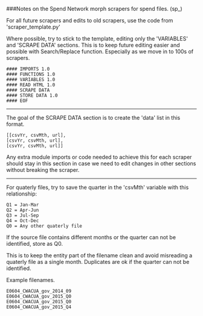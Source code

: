 
###Notes on the Spend Network morph scrapers for spend files. (sp_)

For all future scrapers and edits to old scrapers, use the code from 'scraper_template.py'

Where possible, try to stick to the template, editing only the 'VARIABLES' and 'SCRAPE DATA' sections.
This is to keep future editing easier and possible with Search/Replace function.
Especially as we move in to 100s of scrapers.


```
#### IMPORTS 1.0
#### FUNCTIONS 1.0
#### VARIABLES 1.0
#### READ HTML 1.0
#### SCRAPE DATA
#### STORE DATA 1.0
#### EOF
```


---

The goal of the SCRAPE DATA section is to create the 'data' list in this format.

```
[[csvYr, csvMth, url],
[csvYr, csvMth, url],
[csvYr, csvMth, url]]
```

Any extra module imports or code needed to achieve this for each scraper should stay in this section in case we need to edit changes in other sections without breaking the scraper.

---

For quaterly files, try to save the quarter in the 'csvMth' variable with this relationship:

```
Q1 = Jan-Mar
Q2 = Apr-Jun
Q3 = Jul-Sep
Q4 = Oct-Dec
Q0 = Any other quaterly file
```

If the source file contains different months or the quarter can not be identified, store as Q0.


This is to keep the entity part of the filename clean and avoid misreading a quaterly file as a single month.
Duplicates are ok if the quarter can not be identified.

Example filenames.
```
E0604_CWACUA_gov_2014_09
E0604_CWACUA_gov_2015_Q0
E0604_CWACUA_gov_2015_Q0
E0604_CWACUA_gov_2015_Q4
```
